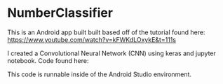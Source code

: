 # NumberClassifier

This is an Android app built built based off of the tutorial found here: https://www.youtube.com/watch?v=kFWKdLOxykE&t=111s

I created a Convolutional Neural Network (CNN) using keras and jupyter notebook. Code found here:

This code is runnable inside of the Android Studio environment. 

